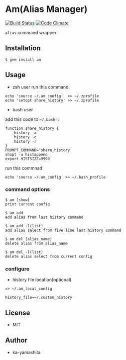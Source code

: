 # Am(Alias Manager)
[![Build Status](https://travis-ci.org/ka-yamashita/am.svg?branch=master)](https://travis-ci.org/ka-yamashita/am)
[![Code Climate](https://codeclimate.com/github/ka-yamashita/am/badges/gpa.svg)](https://codeclimate.com/github/ka-yamashita/am)

`alias` command wrapper

## Installation

    $ gem install am

## Usage

* zsh user
run this command
```
echo 'source ~/.am_config'  >> ~/.zprofile
echo 'setopt share_history' >> ~/.zprofile
```

* bash user

add this code to `~/.bashrc`
```
function share_history {
    history -a
    history -c
    history -r
}
PROMPT_COMMAND='share_history'
shopt -u histappend
export HISTSIZE=9999
```

run this commnad

```
echo 'source ~/.am_config' >> ~/.bash_profile
```

### command options

    $ am [show]
    print current config

    $ am add
    add alias from last history command

    $ am add -l(list)
    add alias select from five line last history command

    $ am del [alias_name)
    delete alias from alias_name

    $ am del -l(list)
    delete alias select from current config

### configure

  * history file location(optional)

  ```
  => ~/.am_local_config

  history_file=~/.custom_history
  ```


## License
* MIT


## Author
* ka-yamashita
